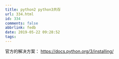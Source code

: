 ```yaml
---
title: python2 python3共存
url: 334.html
id: 334
comments: false
abbrlink: fedb
date: 2019-05-22 09:28:52
tags:
---
```


官方的解决方案： https://docs.python.org/3/installing/
